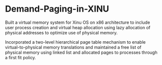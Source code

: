 # Demand-Paging-in-XINU
Built a virtual memory system for Xinu OS on x86 architecture to include user process creation and virtual heap allocation using
lazy allocation of physical addresses to optimize use of physical memory.

Incorporated a two-level hierarchical page table mechanism to enable virtual-to-physical memory translations and maintained a
free list of physical memory using linked list and allocated pages to processes through a first fit policy.
